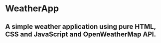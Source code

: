 # WeatherApp

## A simple weather application using pure HTML, CSS and JavaScript and OpenWeatherMap API.
